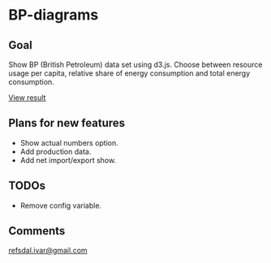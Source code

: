 BP-diagrams
===========

Goal
----
Show BP (British Petroleum) data set using d3.js.
Choose between resource usage per capita, 
relative share of energy consumption and total energy consumption.

[View result](http://ivarref.github.io/bp-diagrams/)


Plans for new features
----------------------

* Show actual numbers option.
* Add production data.
* Add net import/export show.

TODOs
----------------------

* Remove config variable.

Comments
--------
refsdal.ivar@gmail.com

